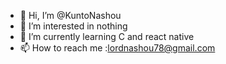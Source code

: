 - 👋 Hi, I’m @KuntoNashou
- 👀 I’m interested in nothing
- 🌱 I’m currently learning C and react native
- 📫 How to reach me :lordnashou78@gmail.com

<!---
KuntoNashou/KuntoNashou is a ✨ special ✨ repository because its `README.md` (this file) appears on your GitHub profile.
You can click the Preview link to take a look at your changes.
--->
